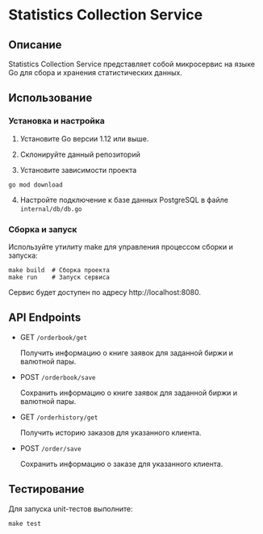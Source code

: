 # Statistics Collection Service

## Описание

Statistics Collection Service представляет собой микросервис на языке Go для сбора и хранения статистических данных.

## Использование

### Установка и настройка

1. Установите Go версии 1.12 или выше.

2. Склонируйте данный репозиторий

3. Установите зависимости проекта

```
go mod download
```
4. Настройте подключение к базе данных PostgreSQL в файле `internal/db/db.go`

### Сборка и запуск
Используйте утилиту make для управления процессом сборки и запуска:
```
make build  # Сборка проекта
make run    # Запуск сервиса
```
Сервис будет доступен по адресу http://localhost:8080.

## API Endpoints
* GET `/orderbook/get`
    
    Получить информацию о книге заявок для заданной биржи и валютной пары.

* POST `/orderbook/save`

    Сохранить информацию о книге заявок для заданной биржи и валютной пары.

* GET `/orderhistory/get`

    Получить историю заказов для указанного клиента.

* POST `/order/save`

    Сохранить информацию о заказе для указанного клиента.

## Тестирование
Для запуска unit-тестов выполните:
```
make test
```
